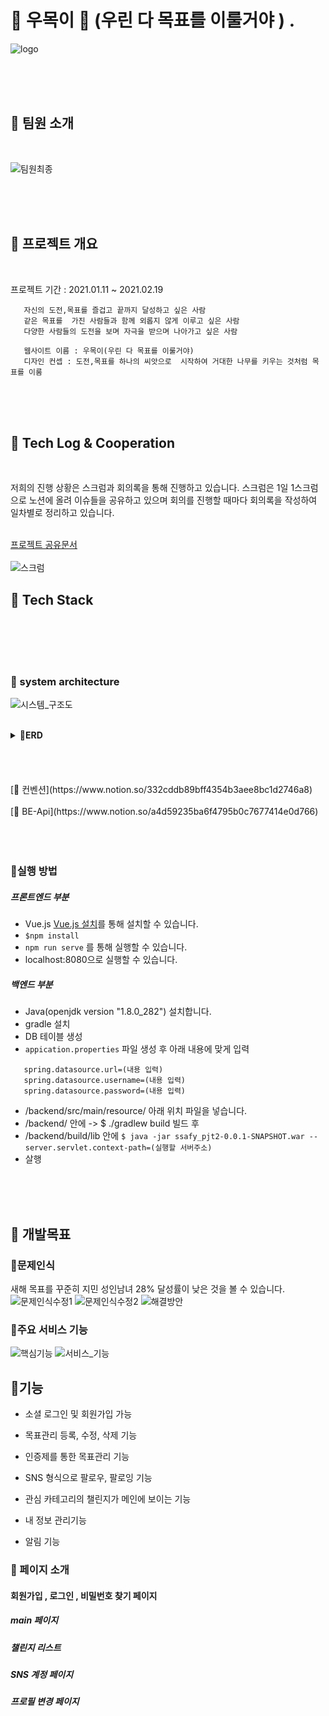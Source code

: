 # 🌳 우목이 🌳 (우린 다 목표를 이룰거야 ) .

![logo](/uploads/2d3df481f6a0d3c3761deffb5034cb0c/logo.PNG)

 
<br><br><br>
## 🌳 팀원 소개
<br>

![팀원최종](/uploads/a20b541badf7d13b0171acbf9e4731a7/팀원최종.PNG)
  
<br><br><br>
## 🌳  프로젝트 개요
<br>

프로젝트 기간 : 2021.01.11 ~ 2021.02.19


       자신의 도전,목표를 즐겁고 끝까지 달성하고 싶은 사람
       같은 목표를  가진 사람들과 함께 외롭지 않게 이루고 싶은 사람
       다양한 사람들의 도전을 보며 자극을 받으며 나아가고 싶은 사람
       
       웹사이트 이름 : 우목이(우린 다 목표를 이룰거야)
       디자인 컨셉 : 도전,목표를 하나의 씨앗으로  시작하여 거대한 나무를 키우는 것처럼 목표를 이룸 
       
       

<br><br><br>
## 🌳  Tech Log  &  Cooperation
<br>

 저희의 진행 상황은 스크럼과 회의록을 통해 진행하고 있습니다. 
 스크럼은  1일 1스크럼으로  노션에 올려 이슈들을 공유하고 있으며 
 회의를 진행할 때마다 회의록을 작성하여 일차별로 정리하고 있습니다.

<br>[프로젝트 공유문서](https://www.notion.so/A303-1d48727b951b41a18886118e55d04fb8)
<br><br>
![스크럼](/uploads/23af022e3d6741638aa7bd1651bb2038/스크럼.PNG)



## 🌳 Tech Stack
<br><br></br></br>

### 🌱 system architecture

![시스템_구조도](/uploads/521385d54611d84f99e3e0572a5edf9f/시스템_구조도.PNG)
<br><br>
<details>
### <summary><b>🌱ERD</b></summary>

![erd이미지_최종](/uploads/93dd266aae0b4d6e79298ebca9fecbe8/erd이미지_최종.PNG)
</details>
<br><br> </br></br>
 [🌱 컨벤션](https://www.notion.so/332cddb89bff4354b3aee8bc1d2746a8)
<br><br>
 [🌱 BE-Api](https://www.notion.so/a4d59235ba6f4795b0c7677414e0d766)
<br><br></br></br>

### 🌱실행 방법 


##### 프론트엔드 부분

- Vue.js [Vue.js 설치](https://kr.vuejs.org/v2/guide/index.html)를 통해 설치할 수 있습니다. 
-  ``` $npm install ```
- ```npm run serve``` 를 통해 실행할 수 있습니다. 
- localhost:8080으로 실행할 수 있습니다.

##### 백엔드 부분 

- Java(openjdk version "1.8.0_282") 설치합니다.
- gradle 설치
- DB 테이블 생성
- ```appication.properties``` 파일 생성  후
아래 내용에 맞게 입력
```spring.datasource.driverClassName=com.mysql.cj.jdbc.Driver
   spring.datasource.url=(내용 입력)
   spring.datasource.username=(내용 입력)
   spring.datasource.password=(내용 입력)
```
- /backend/src/main/resource/ 아래 위치 파일을 넣습니다. 
- /backend/ 안에   ->   $ ./gradlew build 빌드 후
- /backend/build/lib 안에 
```$ java -jar ssafy_pjt2-0.0.1-SNAPSHOT.war --server.servlet.context-path=(실행할 서버주소)```
- 살행

<br><br><br>



##  🌳 개발목표


### 🌱문제인식  

새해 목표를 꾸준히 지민 성인남녀 28% 달성률이 낮은 것을 볼 수 있습니다. 
![문제인식수정1](/uploads/7b05c08559365a3cbcfbec1ea3ed5400/문제인식수정1.PNG)
![문제인식수정2](/uploads/72e9fe7a2d5dcce3c44762bab2811a10/문제인식수정2.PNG)
![해결방안](/uploads/02e6e22d840c07803e810f7097312b95/해결방안.PNG)


### 🌱주요 서비스 기능
![핵심기능](/uploads/ae84ca71747ea6b30661fd8c802af08a/핵심기능.PNG)
![서비스_기능](/uploads/17b64fcc5f11b79c63f2acc7dcd5bb03/서비스_기능.PNG)


## 🌱기능

- 소셜 로그인 및 회원가입 가능

- 목표관리 등록, 수정, 삭제 기능

- 인증제를 통한 목표관리 기능

- SNS 형식으로 팔로우, 팔로잉 기능

- 관심 카테고리의 챌린지가 메인에 보이는 기능

- 내 정보 관리기능

- 알림 기능 


### 🌳 페이지 소개 

#### 회원가입 , 로그인 , 비밀번호 찾기 페이지

##### main 페이지

##### 챌린지 리스트 

##### SNS 계정 페이지  

##### 프로필 변경 페이지




